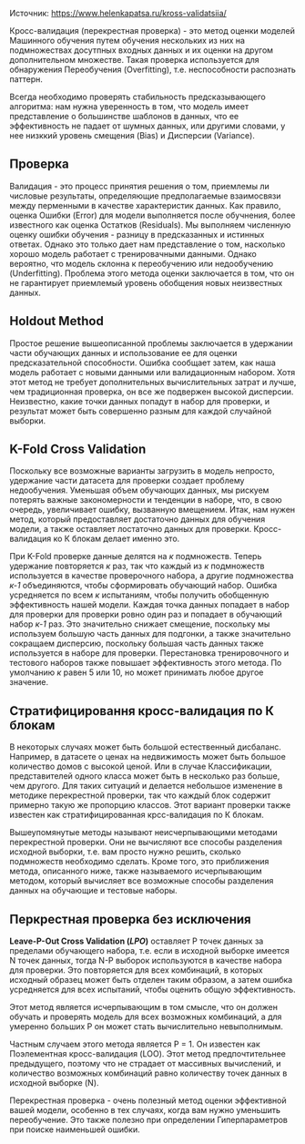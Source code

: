 Источник: https://www.helenkapatsa.ru/kross-validatsiia/

Кросс-валидация (перекрестная проверка) - это метод оценки моделей Машинного обучения путем обучения нескольких из них на подмножествах досутпных входных данных и их оценки на другом дополнительном множестве. Такая проверка используется для обнаружения Переобучения (Overfitting), т.е. неспособности распознать паттерн.

Всегда необходимо проверять стабильность предсказывающего алгоритма: нам нужна уверенность в том, что модель имеет представление о большинстве шаблонов в данных, что ее эффективность не падает от шумных данных, или другими словами, у нее низккий уровень смещения (Bias) и Дисперсии (Variance).

## Проверка
Валидация - это процесс принятия решения о том, приемлемы ли числовые результаты, определяющие предполагаемые взаимосвязи между перменными в качестве характеристик данных. Как правило, оценка Ошибки (Error) для модели выполняется после обучнения, более известного как оценка Остатков (Residuals). Мы выполняем численную оценку ошибки обучения - разницу в предсказанных и истинных ответах. Однако это только дает нам представление о том, насколько хорошо модель работает с тренировачными данными. Однако вероятно, что модель склонна к переобучению или недообучению (Underfitting). Проблема этого метода оценки заключается в том, что он не гарантирует приемлемый уровень обобщения новых неизвестных данных.

## Holdout Method
Простое решение вышеописанной проблемы заключается в удержании части обучающих данных и использование ее для оценки предсказательной способности. Ошибка сообщает затем, как наша модель работает с новыми данными или валидационным набором. Хотя этот метод не требует дополнительных вычислительных затрат и лучше, чем традиционная проверка, он все же подвержен высокой дисперсии. Неизвестно, какие точки данных попадут в набор для проверки, и результат может быть совершенно разным для каждой случайной выборки.

## K-Fold Cross Validation
Поскольку все возможные варианты загрузить в модель непросто, удержание части датасета для проверки создает проблему недообучения. Уменьшая объем обучающих данных, мы рискуем потерять важные закономерности и тенденции в наборе, что, в свою очередь, увеличивает ошибку, вызванную вмещением. Итак, нам нужен метод, который предоставляет достаточно данных для обучения модели, а также оставляет лостаточно данных для проверки. Кросс-валидация ко К блокам делает именно это.

При K-Fold проверке данные делятся на *к* подмножеств. Теперь удержание повторяется *к* раз, так что каждый из *к* подмножеств используется в качестве проверочного набора, а другие подмножества *к-1* объединяются, чтобы сформировать обучающий набор. Ошибка усредняется по всем *к* испытаниям, чтобы получить обобщенную эффективность нашей модели. Каждая точка данных попадает в набор для проверки для проверки ровно один раз и попадает в обучающий набор *к-1* раз. Это значительно снижает смещение, поскольку мы используем большую часть данных для подгонки, а также значительно сокращаем дисперсию, поскольку большая часть данных также используется в наборе для проверки. Перестановка тренировочного и тестового наборов также повышает эффективность этого метода. По умолчанию *к* равен 5 или 10, но может принимать любое другое значение.

## Стратифицировання кросс-валидация по К блокам
В некоторых случаях может быть большой естественный дисбаланс. Например, в датасете о ценах на недвижимость может быть большое количество домов с высокой ценой. Или в случае Классификации, представителей одного класса может быть в несколько раз больше, чем другого. Для таких ситуаций и делается небольшое изменение в методике перекрестной проверки, так что каждый блок содержит примерно такую же пропорцию классов. Этот вариант проверки также известен как стратифицированная крсс-валидация по К блокам.

Вышеупомянутые методы называют неисчерпывающими методами перекрестной проверки. Они не вычисляют все способы разделения исходной выборки, т.е. вам просто нужно решить, сколько подмножеств необходимо сделать. Кроме того, это приближения метода, описанного ниже, также называемого исчерпывающим методом, который вычисляет все возможные способы разделения данных на обучающие и тестовые наборы.

## Перкрестная проверка без исключения
**Leave-P-Out Cross Validation (*LPO*)** оставляет P точек данных за пределами обучающего набора, т.е. если в исходной выборке имеется N точек данных, тогда N-P выборок используются в качестве набора для проверки. Это повторяется для всех комбинаций, в которых исходный образец может быть отделен таким образом, а затем ошибка усредняется для всех испытаний, чтобы оценить общую эффективность.

Этот метод является исчерпывающим в том смысле, что он должен обучать и проверять модель для всех возможных комбинаций, а для умеренно больших Р он может стать вычислительно невыполнимым.

Частным случаем этого метода является Р = 1. Он известен как Поэлементная кросс-валидация (LOO). Этот метод предпочтительнее предыдущего, поэтому что не страдает от массивных вычислений, и количество возможных комбинаций равно количеству точек данных в исходной выборке (N).

Перекрестная проверка - очень полезный метод оценки эффективной вашей модели, особенно в тех случаях, когда вам нужно уменьшить переобучение. Это также полезно при определении Гиперпараметров при поиске наименьшей ошибки.